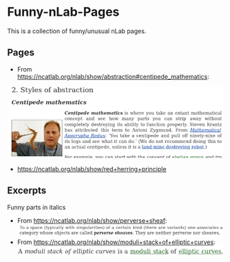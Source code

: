 # Funny-nLab-Pages
This is a collection of funny/unusual nLab pages.


## Pages
- From https://ncatlab.org/nlab/show/abstraction#centipede_mathematics:
    
![centipede mathematics](https://raw.githubusercontent.com/Loop-Scheme/Funny-nLab-Pages/master/images/centipede_mathematics.png "centipede mathematics")

- https://ncatlab.org/nlab/show/red+herring+principle

## Excerpts
Funny parts in italics

- From https://ncatlab.org/nlab/show/perverse+sheaf:
![perverse sheaves](https://raw.githubusercontent.com/Loop-Scheme/Funny-nLab-Pages/master/images/perverse%20sheaves.png "perverse sheaves")
- From https://ncatlab.org/nlab/show/moduli+stack+of+elliptic+curves:
![moduli stack of elliptic curves](https://raw.githubusercontent.com/Loop-Scheme/Funny-nLab-Pages/master/images/M_ell.png "moduli stack of elliptic curves")
